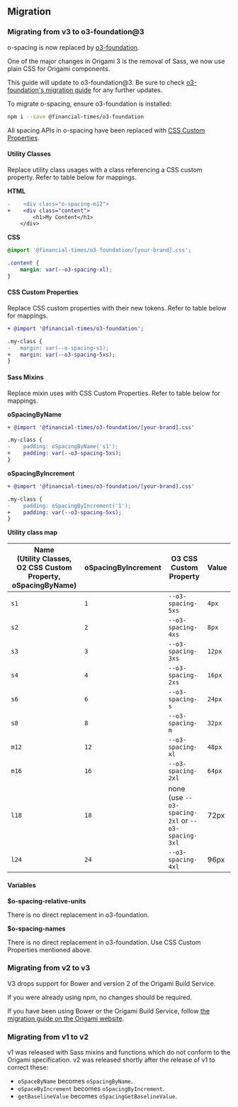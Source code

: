 ## Migration

### Migrating from v3 to o3-foundation@3

o-spacing is now replaced by [o3-foundation](../o3-foundation/README.md).

One of the major changes in Origami 3 is the removal of Sass, we now use plain CSS for Origami components.

This guide will update to o3-foundation@3. Be sure to
check [o3-foundation's migration guide](../o3-foundation/MIGRATION.md) for any further updates.

To migrate o-spacing, ensure o3-foundation is installed:

```bash
npm i --save @financial-times/o3-foundation
```

All spacing APIs in o-spacing have been replaced
with [CSS Custom Properties](https://developer.mozilla.org/en-US/docs/Web/CSS/Using_CSS_custom_properties).

#### Utility Classes

Replace utility class usages with a class referencing a CSS custom property. Refer to table below for mappings.

**HTML**

```diff
-    <div class="o-spacing-m12">
+    <div class="content">
        <h1>My Content</h1>
    </div>
```

**CSS**

```css
@import '@financial-times/o3-foundation/[your-brand].css';

.content {
    margin: var(--o3-spacing-xl);
}
```

#### CSS Custom Properties

Replace CSS custom properties with their new tokens. Refer to table below for mappings.

```diff
+ @import '@financial-times/o3-foundation';

.my-class {
-   margin: var(--o-spacing-s1);
+   margin: var(--o3-spacing-5xs);
}
```

#### Sass Mixins

Replace mixin uses with CSS Custom Properties. Refer to table below for mappings.

**oSpacingByName**

```diff
+ @import '@financial-times/o3-foundation/[your-brand].css'

.my-class {
-    padding: oSpacingByName('s1');
+    padding: var(--o3-spacing-5xs); 
}
```

**oSpacingByIncrement**

```diff
+ @import '@financial-times/o3-foundation/[your-brand].css'

.my-class {
-    padding: oSpacingByIncrement('1');
+    padding: var(--o3-spacing-5xs); 
}
```

**Utility class map**

| Name <br/>(Utility Classes, O2 CSS Custom Property, oSpacingByName) | oSpacingByIncrement | O3 CSS Custom Property                             | Value  |
|---------------------------------------------------------------------|:--------------------|----------------------------------------------------|--------|
| `s1`                                                                | `1`                 | `--o3-spacing-5xs`                                 | `4px`  |
| `s2`                                                                | `2`                 | `--o3-spacing-4xs`                                 | `8px`  |
| `s3`                                                                | `3`                 | `--o3-spacing-3xs`                                 | `12px` |
| `s4`                                                                | `4`                 | `--o3-spacing-2xs`                                 | `16px` |
| `s6`                                                                | `6`                 | `--o3-spacing-s`                                   | `24px` |
| `s8`                                                                | `8`                 | `--o3-spacing-m`                                   | `32px` |
| `m12`                                                               | `12`                | `--o3-spacing-xl`                                  | `48px` |
| `m16`                                                               | `16`                | `--o3-spacing-2xl`                                 | `64px` |
| `l18`                                                               | `18`                | none (use `--o3-spacing-2xl` or `--o3-spacing-3xl` | 72px   |
| `l24`                                                               | `24`                | `--o3-spacing-4xl`                                 | 96px   |

#### Variables

**$o-spacing-relative-units**

There is no direct replacement in o3-foundation.

**$o-spacing-names**

There is no direct replacement in o3-foundation. Use CSS Custom Properties mentioned above.

### Migrating from v2 to v3

V3 drops support for Bower and version 2 of the Origami Build Service.

If you were already using npm, no changes should be required.

If you have been using Bower or the Origami Build Service,
follow [the migration guide on the Origami website](https://origami.ft.com/documentation/tutorials/bower-to-npm/).

### Migrating from v1 to v2

v1 was released with Sass mixins and functions which do not conform to the Origami specification. v2 was released
shortly after the release of v1 to correct these:

- `oSpaceByName` becomes `oSpacingByName`.
- `oSpaceByIncrement` becomes `oSpacingByIncrement`.
- `getBaselineValue` becomes `oSpacingGetBaselineValue`.
